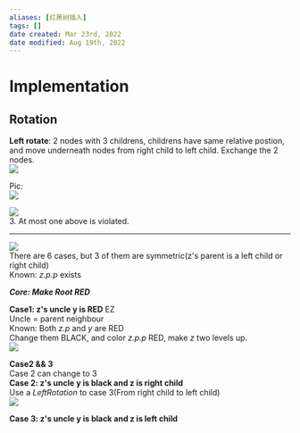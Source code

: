 ```yaml
---
aliases: [红黑树插入]
tags: []
date created: Mar 23rd, 2022
date modified: Aug 19th, 2022
---
```

# Implementation
## Rotation
**Left rotate**: 2 nodes with 3 childrens, childrens have same relative postion, and move underneath nodes from right child to left child. Exchange the 2 nodes.  
![](https://s2.loli.net/2022/03/17/eUDub1xCtgEa4Nl.png)

Pic:  
![](https://s2.loli.net/2022/03/17/v7bPs3Al6CJXRpF.png)

![](https://s2.loli.net/2022/03/17/1cdhUVsznaRpoAB.png)  
3. At most one above is violated.
___
![](https://s2.loli.net/2022/03/17/fG8xQmsp763VuXi.png)  
There are 6 cases, but 3 of them are symmetric(z's parent is a left child or right child)  
Known: *z.p.p* exists 

***Core: Make Root RED***

**Case1: z's uncle y is RED** EZ  
Uncle = parent neighbour  
Known: Both *z.p* and *y* are RED  
Change them BLACK, and color *z.p.p* RED, make *z* two levels up.  
![](https://s2.loli.net/2022/03/18/cGNoWEjYXItrKsS.png)


**Case2 && 3**  
Case 2 can change to 3  
**Case 2: z's uncle y is black and z is right child**  
Use a *LeftRotation* to case 3(From right child to left child)  
![](https://s2.loli.net/2022/03/18/CyevFta85u7TIEQ.png)
 
**Case 3: z's uncle y is black and z is left child**
